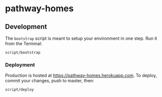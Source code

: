 # pathway-homes

## Development

The `bootstrap` script is meant to setup your environment in one step. Run it
from the Terminal:

```
script/bootstrap
```

### Deployment

Production is hosted at <https://pathway-homes.herokuapp.com>. To deploy,
commit your changes, push to master, then:

```
script/deploy
```
